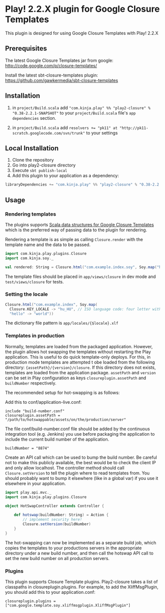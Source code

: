 # Play! 2.2.X plugin for Google Closure Templates

This plugin is designed for using Google Closure Templates with Play! 2.2.X

## Prerequisites

The latest Google Closure Templates jar from google: http://code.google.com/p/closure-templates/

Install the latest sbt-closure-templates plugin: https://github.com/gawkermedia/sbt-closure-templates


## Installation

1. in ```project/Build.scala``` add ```"com.kinja.play" %% "play2-closure" % "0.38-2.2.1-SNAPSHOT"``` to your ```project/Build.scala``` file's ```app dependencies``` section.

2. in ```project/Build.scala``` add ```resolvers += "pk11" at "http://pk11-scratch.googlecode.com/svn/trunk"``` to your settings


## Local Installation

1. Clone the repository
2. Go into play2-closure directory
3. Execute `sbt publish-local`
4. Add this plugin to your application as a dependency:

```scala
libraryDependencies += "com.kinja.play" %% "play2-closure" % "0.38-2.2.1-SNAPSHOT"
```


## Usage

### Rendering templates

The plugins supports [Scala data structures for Google Closure Templates](https://github.com/gawkermedia/soy) which is
the preferred way of passing data to the plugin for rendering.

Rendering a template is as simple as calling `Closure.render` with the template name and the data to be passed.

```scala
import com.kinja.play.plugins.Closure
import com.kinja.soy._

val rendered: String = Closure.html("com.example.index.soy", Soy.map("hello" -> "world"))
```

The template files should be placed in `app/views/closure` in dev mode and `test/views/closure` for tests.

### Setting the locale

```scala
Closure.html("com.example.index", Soy.map(
  Closure.KEY_LOCALE -> "hu_HU", // ISO language code: four letter with underscore
  "hello" -> "world"))
```

The dictionary file pattern is `app/locales/{$locale}.xlf`

### Templates in production

Normally, templates are loaded from the packaged application. However, the plugin allows hot swapping the templates
without restarting the Play application. This is useful to do quick template-only deploys. For this, in production
mode templates are attempted t obe loaded from the following directory: `{assetPath}/{version}/closure`. If this
directory does not exists, templates are loaded from the application package. `assetPath` and `version` can be set in
Play configuration as keys `closureplugin.assetPath` and `buildNumber` respectively.

The recommended setup for hot-swapping is as follows:

Add this to conf/application-live.conf:

```
include "build-number.conf"
closureplugin.assetPath = "/path/to/hotswappable/assets/on/the/production/server"
```

The file conf/build-number.conf file should be added by the continuous integration tool (e.g. Jenkins) you use before
packaging the application to include the current build number of the application.

```
buildNumber = "8874"
```

Create an API call which can be used to bump the build number. Be careful not to make this publicly available, the best
would be to check the client IP and only allow localhost. The controller method should call `Closure.setVersion` to tell
the plugin where to read templates from. You should probably want to bump it elsewhere (like in a global var) if you
use it elsewhere in your application.

```scala
import play.api.mvc._
import com.kinja.play.plugins.Closure

object HotSwapController extends Controller {
	
	def hotswap(buildNumber: String) = Action {
		// implement security here!
		Closure.setVersion(buildNumber)
	}
}
```

The hot-swapping can now be implemented as a separate build job, which copies the templates to your productions servers
in the appropriate directory under a new build number, and then call the hotswap API call to set the new build number
on all production servers.

### Plugins

This plugin supports Closure Template plugins. Play2-closure takes a list of classpaths in closureplugin.plugins. For
example, to add the XliffMsgPlugin, you should add this to your application.conf:

```
closureplugin.plugins = ["com.google.template.soy.xliffmsgplugin.XliffMsgPlugin"]
```
